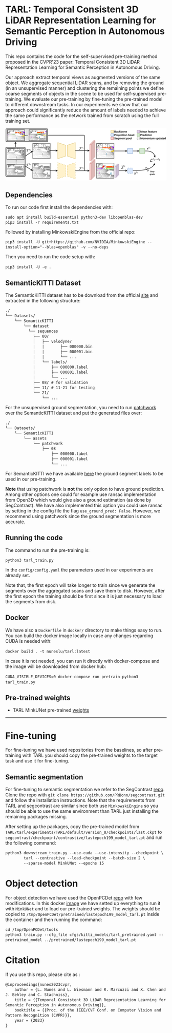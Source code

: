 # TARL: Temporal Consistent 3D LiDAR Representation Learning for Semantic Perception in Autonomous Driving

This repo contains the code for the self-supervised pre-training method proposed in the CVPR'23 paper: Temporal Consistent 3D LiDAR Representation Learning for Semantic Perception in Autonomous Driving.

Our approach extract temporal views as augmented versions of the same object. We aggregate sequential LiDAR scans, and by removing the ground (in an unsupervised manner) and clustering the remaining points we define coarse segments of objects in the scene to be used for self-supervised pre-training. We evaluate our pre-training by fine-tuning the pre-trained model to different downstream tasks. In our experiments we show that our approach could significantly reduce the amount of labels needed to achieve the same performance as the network trained from scratch using the full training set.

![](pics/tarl_diagram.png)

## Dependencies

To run our code first install the dependencies with:

```
sudo apt install build-essential python3-dev libopenblas-dev
pip3 install -r requirements.txt
```

Followed by installing MinkowskiEngine from the official repo:

```
pip3 install -U git+https://github.com/NVIDIA/MinkowskiEngine --install-option="--blas=openblas" -v --no-deps
```

Then you need to run the code setup with:

`pip3 install -U -e .`

## SemanticKITTI Dataset

The SemanticKITTI dataset has to be download from the official [site](http://www.semantic-kitti.org/dataset.html#download) and extracted in the following structure:

```
./
└── Datasets/
    └── SemanticKITTI
        └── dataset
          └── sequences
            ├── 00/
            │   ├── velodyne/
            |   |       ├── 000000.bin
            |   |       ├── 000001.bin
            |   |       └── ...
            │   └── labels/
            |       ├── 000000.label
            |       ├── 000001.label
            |       └── ...
            ├── 08/ # for validation
            ├── 11/ # 11-21 for testing
            └── 21/
                └── ...
```

For the unsupervised ground segmentation, you need to run [patchwork](https://github.com/LimHyungTae/patchwork) over the SemanticKITTI dataset and put the generated files over:
```
./
└── Datasets/
    └── SemanticKITTI
        └── assets
            └── patchwork
                ├── 08
                    ├── 000000.label
                    ├── 000001.label
                    └── ...
```

For SemanticKITTI we have available [here](https://www.ipb.uni-bonn.de/html/projects/tarl/ground_labels.zip) the ground segment labels to be used in
our pre-training.

**Note** that using patchwork is **not** the only option to have ground prediction. Among other options one could for example use ransac implementation
from Open3D which would give also a ground estimation (as done by SegContrast). We have also implemented this option you could use ransac by setting
in the config file the flag `use_ground_pred: False`. However, we recommend using patchwork since the ground segmentation is more accurate.


## Running the code

The command to run the pre-training is:

```
python3 tarl_train.py
```

In the `config/config.yaml` the parameters used in our experiments are already set.

Note that, the first epoch will take longer to train since we generate the segments over the aggregated scans and save them to disk. However, after
the first epoch the training should be first since it is just necessary to load the segments from disk.

## Docker

We have also a `Dockerfile` in `docker/` directory to make things easy to run. You can build the docker image locally in case any changes
regarding CUDA is needed with:

```docker build . -t nuneslu/tarl:latest```

In case it is not needed, you can run it directly with docker-compose and the image will be downloaded from docker hub:

```CUDA_VISIBLE_DEVICES=0 docker-compose run pretrain python3 tarl_train.py```

## Pre-trained weights

- TARL MinkUNet pre-trained [weights](https://www.ipb.uni-bonn.de/html/projects/tarl/lastepoch199_model_tarl.pt)

---

# Fine-tuning

For fine-tuning we have used repositories from the baselines, so after pre-training with TARL you should copy the pre-trained weights to the target task and use it for fine-tuning.

## Semantic segmentation

For fine-tuning to semantic segmentation we refer to the SegContrast [repo](https://github.com/PRBonn/segcontrast).
Clone the repo with `git clone https://github.com/PRBonn/segcontrast.git` and follow the installation instructions. Note that the requirements from
TARL and segcontrast are similar since both use `MinkowskiEngine` so you should be able to use the same environment than TARL just installing
the remaining packages missing.

After setting up the packages, copy the pre-trained model from `TARL/tarl/experiments/TARL/default/version_0/checkpoints/last.ckpt` to `segcontrast/checkpoint/contrastive/lastepoch199_model_tarl.pt` and run the following command:

```
python3 downstream_train.py --use-cuda --use-intensity --checkpoint \
        tarl --contrastive --load-checkpoint --batch-size 2 \
        --sparse-model MinkUNet --epochs 15
```

# Object detection

For object detection we have used the OpenPCDet [repo](https://github.com/zaiweizhang/OpenPCDet) with few modifications. In this docker [image](https://hub.docker.com/r/nuneslu/segcontrast_openpcdet) we have setted up everything to run it with `MinkUNet` and to load our pre-trained weights.
The weights should be copied to `/tmp/OpenPCDet/pretrained/lastepoch199_model_tarl.pt` inside the container and then running the command:

```
cd /tmp/OpenPCDet/tools
python3 train.py --cfg_file cfgs/kitti_models/tarl_pretrained.yaml --pretrained_model ../pretrained/lastepoch199_model_tarl.pt
```
# Citation

If you use this repo, please cite as :

```
@inproceedings{nunes2023cvpr,
    author = {L. Nunes and L. Wiesmann and R. Marcuzzi and X. Chen and J. Behley and C. Stachniss},
    title = {{Temporal Consistent 3D LiDAR Representation Learning for Semantic Perception in Autonomous Driving}},
    booktitle = {{Proc. of the IEEE/CVF Conf. on Computer Vision and Pattern Recognition (CVPR)}},
    year = {2023}
}
